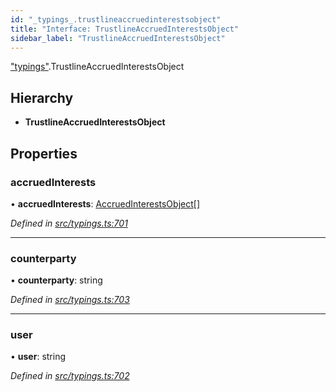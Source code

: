 ```yaml
---
id: "_typings_.trustlineaccruedinterestsobject"
title: "Interface: TrustlineAccruedInterestsObject"
sidebar_label: "TrustlineAccruedInterestsObject"
---
```


["typings"](../modules/_typings_.md).TrustlineAccruedInterestsObject

## Hierarchy

* **TrustlineAccruedInterestsObject**

## Properties

### accruedInterests

•  **accruedInterests**: [AccruedInterestsObject](_typings_.accruedinterestsobject.md)[]

*Defined in [src/typings.ts:701](https://github.com/trustlines-protocol/clientlib/blob/8b30ce1/src/typings.ts#L701)*

___

### counterparty

•  **counterparty**: string

*Defined in [src/typings.ts:703](https://github.com/trustlines-protocol/clientlib/blob/8b30ce1/src/typings.ts#L703)*

___

### user

•  **user**: string

*Defined in [src/typings.ts:702](https://github.com/trustlines-protocol/clientlib/blob/8b30ce1/src/typings.ts#L702)*
